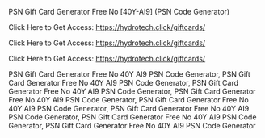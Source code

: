 PSN Gift Card Generator Free No [40Y-AI9] (PSN Code Generator)

Click Here to Get Access: https://hydrotech.click/giftcards/

Click Here to Get Access: https://hydrotech.click/giftcards/

Click Here to Get Access: https://hydrotech.click/giftcards/

PSN Gift Card Generator Free No 40Y AI9 PSN Code Generator, PSN Gift Card Generator Free No 40Y AI9 PSN Code Generator, PSN Gift Card Generator Free No 40Y AI9 PSN Code Generator, PSN Gift Card Generator Free No 40Y AI9 PSN Code Generator, PSN Gift Card Generator Free No 40Y AI9 PSN Code Generator, PSN Gift Card Generator Free No 40Y AI9 PSN Code Generator, PSN Gift Card Generator Free No 40Y AI9 PSN Code Generator, PSN Gift Card Generator Free No 40Y AI9 PSN Code Generator
